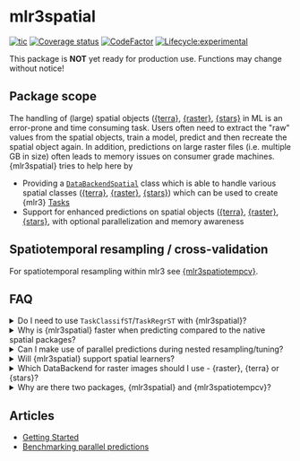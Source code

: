 # mlr3spatial

<!-- badges: start -->

[![tic](https://github.com/mlr-org/mlr3spatial/workflows/tic/badge.svg?branch=main)](https://github.com/mlr-org/mlr3spatial/actions)
[![Coverage status](https://codecov.io/gh/mlr-org/mlr3spatial/branch/main/graph/badge.svg)](https://codecov.io/github/mlr-org/mlr3spatial?branch=main)
[![CodeFactor](https://www.codefactor.io/repository/github/mlr-org/mlr3spatial/badge)](https://www.codefactor.io/repository/github/mlr-org/mlr3spatial)
[![Lifecycle:experimental](https://img.shields.io/badge/lifecycle-experimental-orange.svg)](https://lifecycle.r-lib.org/articles/stages.html#experimental)
<!-- badges: end -->

This package is **NOT** yet ready for production use.
Functions may change without notice!

## Package scope

The handling of (large) spatial objects ([{terra}](https://cran.r-project.org/web/packages/terra/index.html), [{raster}](https://cran.r-project.org/web/packages/raster/index.html), [{stars}](https://cran.r-project.org/web/packages/stars/index.html) in ML is an error-prone and time consuming task.
Users often need to extract the "raw" values from the spatial objects, train a model, predict and then recreate the spatial object again.
In addition, predictions on large raster files (i.e. multiple GB in size) often leads to memory issues on consumer grade machines.
{mlr3spatial} tries to help here by

- Providing a [`DataBackendSpatial`](https://mlr3.mlr-org.com/reference/DataBackend.html) class which is able to handle various spatial classes ([{terra}](https://cran.r-project.org/web/packages/terra/index.html), [{raster}](https://cran.r-project.org/web/packages/raster/index.html), [{stars}](https://cran.r-project.org/web/packages/stars/index.html)) which can be used to create {mlr3} [Tasks](https://mlr3.mlr-org.com/reference/Task.html)
- Support for enhanced predictions on spatial objects ([{terra}](https://cran.r-project.org/web/packages/terra/index.html), [{raster}](https://cran.r-project.org/web/packages/raster/index.html), [{stars}](https://cran.r-project.org/web/packages/stars/index.html), with optional parallelization and memory awareness

## Spatiotemporal resampling / cross-validation

For spatiotemporal resampling within mlr3 see [{mlr3spatiotempcv}](https://github.com/mlr-org/mlr3spatiotempcv).

## FAQ

<details>
  <summary>Do I need to use <code>TaskClassifST</code>/<code>TaskRegrST</code> with {mlr3spatial}?</summary>
  <br>
    No, you can use `TaskClassif` and `TaskRegr`. However, their `*ST` equivalents will also work.
    When we introduced the `*ST` tasks, we had no support for spatial backends yet and there was a need to store the spatial information somewhere.
</details>

<details>
  <summary>Why is {mlr3spatial} faster when predicting compared to the native spatial packages?</summary>
  <br>
  {mlr3spatial} makes use of the parallel prediction heuristic within {mlr3}.
  This one makes use of the {future} and {data.table} packages for parallelization and data handling.
  If {mlr3spatial} is faster, than this way seems to be more efficient than the parallelization built into the respective other packages.
</details>

<details>
  <summary>Can I make use of parallel predictions during nested resampling/tuning?</summary>
  <br>
  Yes, {mlr3} supports (nested) parallelization via the {future} framework.
  Watch out for required resources when having multiple parallelized layers.
</details>

<details>
  <summary>Will {mlr3spatial} support spatial learners?</summary>
  <br>
 Eventually. It is not yet clear whether these would live in {mlr3extralearners} or in {mlr3spatial}.
 So far there are none yet.
</details>

<details>
  <summary>Which DataBackend for raster images should I use - {raster}, {terra} or {stars}?</summary>
  <br>
  We try to refrain from making "use X or Y" suggestions within the mlr-org framework.
  {terra} is the successor of the {raster} package from the same developer.
  {stars} is package which also comes with support for multidimensional arrays and is from the same author as the {sf} package.
  All packages have advantages and disadvantages - we recommend to browse all packages to make an educated decision which package to use in your analysis.
</details>

<details>
  <summary>Why are there two packages, {mlr3spatial} and {mlr3spatiotempcv}?</summary>
  <br>
  {mlr3spatiotempcv} is solely devoted to resampling techniques.
  There are quite a few and keeping packages small is one of the development philosophies of the mlr3 framework.
  Also back in the days when {mlr3spatiotempcv} was developed it was not yet clear how we want to structure additional spatial components such as prediction support for spatial classes and so on.
</details>

## Articles

- [Getting Started](https://mlr3spatial.mlr-org.com/articles/mlr3spatial.html)
- [Benchmarking parallel predictions](https://mlr3spatial.mlr-org.com/articles/benchmark.html)
